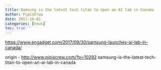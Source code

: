 ```yaml
---
title: Samsung is the latest tech titan to open an AI lab in Canada
author: PipisCrew
date: 2017-10-01
categories: [news]
toc: true
---
```


https://www.engadget.com/2017/09/30/samsung-launches-ai-lab-in-canada/

origin - http://www.pipiscrew.com/?p=10292 samsung-is-the-latest-tech-titan-to-open-an-ai-lab-in-canada